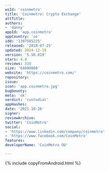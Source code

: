 ```yaml
---
wsId: 'coinmetro'
title: 'Coinmetro: Crypto Exchange'
altTitle: 
authors:
- 'danny'
appId: 'app.coinmetro'
appCountry: 'us'
idd: '1397585225'
released: '2018-07-25'
updated: 2024-12-19
version: '5.50.819'
stars: 4.4
reviews: 310
size: '64890880'
website: 'https://coinmetro.com/'
repository: 
issue: 
icon: 'app.coinmetro.jpg'
bugbounty: 
meta: 'ok'
verdict: 'custodial'
appHashes: 
date: '2021-10-26'
signer: 
reviewArchive: 
twitter: 'CoinMetro'
social:
- 'https://www.linkedin.com/company/coinmetro'
- 'https://www.facebook.com/CoinMetro'
features: 
developerName: 'CoinMetro OU'

---
```


{% include copyFromAndroid.html %}
